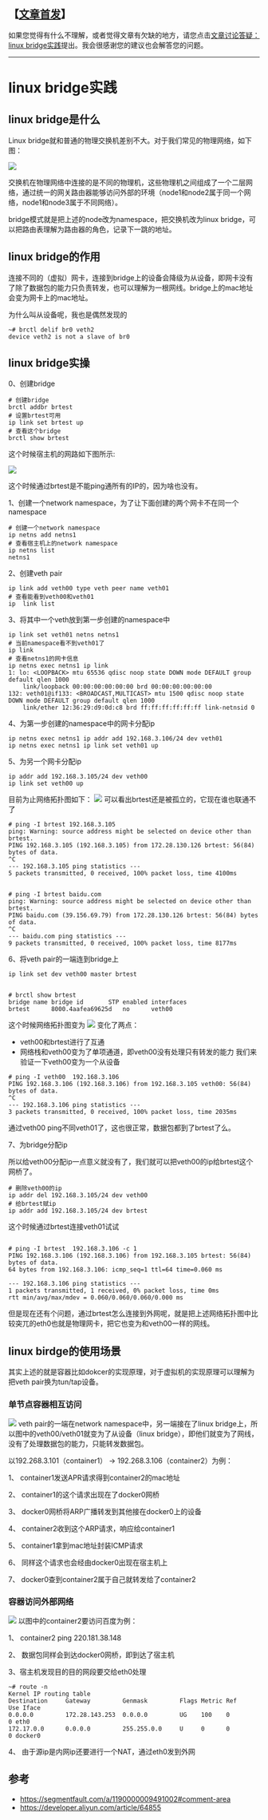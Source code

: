 【[文章首发](https://github.com/helios741/myblog/blob/new/learn_go/src/2020/1223_bridge/README.md)】
-----
如果您觉得有什么不理解，或者觉得文章有欠缺的地方，请您点击[文章讨论答疑：linux bridge实践](https://github.com/helios741/myblog/issues/79)提出。我会很感谢您的建议也会解答您的问题。


----
# linux bridge实践

## linux bridge是什么

Linux bridge就和普通的物理交换机差别不大。对于我们常见的物理网络，如下图：

![](./img/is.png)

交换机在物理网络中连接的是不同的物理机，这些物理机之间组成了一个二层网络，通过统一的网关路由器能够访问外部的环境（node1和node2属于同一个网络，node1和node3属于不同网络）。


bridge模式就是把上述的node改为namespace，把交换机改为linux bridge，可以把路由表理解为路由器的角色，记录下一跳的地址。

## linux bridge的作用

连接不同的（虚拟）网卡，连接到bridge上的设备会降级为从设备，即网卡没有了除了数据包的能力只负责转发，也可以理解为一根网线。bridge上的mac地址会变为网卡上的mac地址。

为什么叫从设备呢，我也是偶然发现的
```shell
~# brctl delif br0 veth2
device veth2 is not a slave of br0
```


## linux bridge实操

0、创建bridge
```shell
# 创建bridge
brctl addbr brtest
# 设置brtest可用
ip link set brtest up
# 查看这个bridge
brctl show brtest
```
这个时候宿主机的网路如下图所示:

![](./img/0.png)

这个时候通过brtest是不能ping通所有的IP的，因为啥也没有。

1、创建一个network namespace，为了让下面创建的两个网卡不在同一个namespace
```shell
# 创建一个network namespace
ip netns add netns1
# 查看宿主机上的network namespace
ip netns list
netns1
```

2、创建veth pair

```shell
ip link add veth00 type veth peer name veth01
# 查看能看到veth00和veth01
ip  link list
```

3、将其中一个veth放到第一步创建的namespace中
```shell
ip link set veth01 netns netns1
# 当前namespace看不到veth01了
ip link
# 查看netns1的网卡信息
ip netns exec netns1 ip link
1: lo: <LOOPBACK> mtu 65536 qdisc noop state DOWN mode DEFAULT group default qlen 1000
    link/loopback 00:00:00:00:00:00 brd 00:00:00:00:00:00
132: veth01@if133: <BROADCAST,MULTICAST> mtu 1500 qdisc noop state DOWN mode DEFAULT group default qlen 1000
    link/ether 12:36:29:d9:0d:c8 brd ff:ff:ff:ff:ff:ff link-netnsid 0
```

4、为第一步创建的namespace中的网卡分配ip
```shell
ip netns exec netns1 ip addr add 192.168.3.106/24 dev veth01
ip netns exec netns1 ip link set veth01 up
```

5、为另一个网卡分配ip

```shell
ip addr add 192.168.3.105/24 dev veth00
ip link set veth00 up
```
目前为止网络拓扑图如下：
![](./img/1.png)
可以看出brtest还是被孤立的，它现在谁也联通不了
```shell
# ping -I brtest 192.168.3.105
ping: Warning: source address might be selected on device other than brtest.
PING 192.168.3.105 (192.168.3.105) from 172.28.130.126 brtest: 56(84) bytes of data.
^C
--- 192.168.3.105 ping statistics ---
5 packets transmitted, 0 received, 100% packet loss, time 4100ms
 
 
# ping -I brtest baidu.com
ping: Warning: source address might be selected on device other than brtest.
PING baidu.com (39.156.69.79) from 172.28.130.126 brtest: 56(84) bytes of data.
^C
--- baidu.com ping statistics ---
9 packets transmitted, 0 received, 100% packet loss, time 8177ms
```
6、将veth pair的一端连到bridge上

```shell
ip link set dev veth00 master brtest
 
 
# brctl show brtest
bridge name bridge id       STP enabled interfaces
brtest      8000.4aafea69625d   no      veth00
```
这个时候网络拓扑图变为
![](./img/2.png)
变化了两点：
- veth00和brtest进行了互通
- 网络栈和veth00变为了单项通道，即veth00没有处理只有转发的能力
我们来验证一下veth00变为一个从设备
```shell
# ping -I veth00  192.168.3.106
PING 192.168.3.106 (192.168.3.106) from 192.168.3.105 veth00: 56(84) bytes of data.
^C
--- 192.168.3.106 ping statistics ---
3 packets transmitted, 0 received, 100% packet loss, time 2035ms
```
通过veth00 ping不同veth01了，这也很正常，数据包都到了brtest了么。

7、为bridge分配ip

所以给veth00分配ip一点意义就没有了，我们就可以把veth00的ip给brtest这个网桥了。
```shell
# 删除veth00的ip
ip addr del 192.168.3.105/24 dev veth00
# 给brtest赋ip
ip addr add 192.168.3.105/24 dev brtest
```
这个时候通过brtest连接veth01试试
```shell

# ping -I brtest  192.168.3.106 -c 1
PING 192.168.3.106 (192.168.3.106) from 192.168.3.105 brtest: 56(84) bytes of data.
64 bytes from 192.168.3.106: icmp_seq=1 ttl=64 time=0.060 ms
 
--- 192.168.3.106 ping statistics ---
1 packets transmitted, 1 received, 0% packet loss, time 0ms
rtt min/avg/max/mdev = 0.060/0.060/0.060/0.000 ms
```
但是现在还有个问题，通过brtest怎么连接到外网呢，就是把上述网络拓扑图中比较突兀的eth0也就是物理网卡，把它也变为和veth00一样的网线。

## linux birdge的使用场景

其实上述的就是容器比如dokcer的实现原理，对于虚拟机的实现原理可以理解为把veth pair换为tun/tap设备。

### 单节点容器相互访问

![](./img/3.png)
veth pair的一端在network namespace中，另一端接在了linux bridge上，所以图中的veth00/veth01就变为了从设备（linux bridge），即他们就变为了网线，没有了处理数据包的能力，只能转发数据包。

以192.268.3.101（container1） → 192.268.3.106（container2）为例：

1、 container1发送APR请求得到container2的mac地址

2、 container1的这个请求出现在了docker0网桥

3、 docker0网桥将ARP广播转发到其他接在docker0上的设备

4、 container2收到这个ARP请求，响应给container1

5、 container1拿到mac地址封装ICMP请求

6、 同样这个请求也会经由docker0出现在宿主机上

7、 docker0查到container2属于自己就转发给了container2

### 容器访问外部网络

![](./img/5.png)
以图中的container2要访问百度为例：

1、 container2 ping 220.181.38.148

2、 数据包同样会到达docker0网桥，即到达了宿主机

3、宿主机发现目的目的网段要交给eth0处理

```shell
~# route -n
Kernel IP routing table
Destination     Gateway         Genmask         Flags Metric Ref    Use Iface
0.0.0.0         172.28.143.253  0.0.0.0         UG    100    0        0 eth0
172.17.0.0      0.0.0.0         255.255.0.0     U     0      0        0 docker0
```
4、 由于源ip是内网ip还要进行一个NAT，通过eth0发到外网



## 参考

- https://segmentfault.com/a/1190000009491002#comment-area
- https://developer.aliyun.com/article/64855
